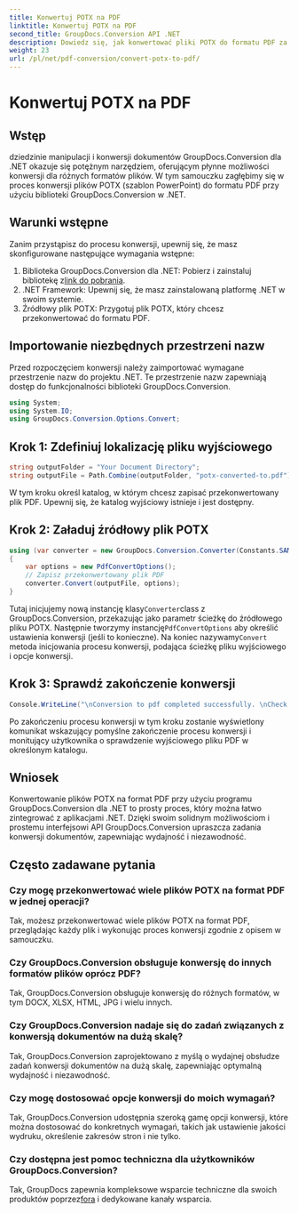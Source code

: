```yaml
---
title: Konwertuj POTX na PDF
linktitle: Konwertuj POTX na PDF
second_title: GroupDocs.Conversion API .NET
description: Dowiedz się, jak konwertować pliki POTX do formatu PDF za pomocą GroupDocs.Conversion dla .NET. Postępuj zgodnie z tym samouczkiem krok po kroku, aby bezproblemowo konwertować dokumenty.
weight: 23
url: /pl/net/pdf-conversion/convert-potx-to-pdf/
---
```


# Konwertuj POTX na PDF

## Wstęp
dziedzinie manipulacji i konwersji dokumentów GroupDocs.Conversion dla .NET okazuje się potężnym narzędziem, oferującym płynne możliwości konwersji dla różnych formatów plików. W tym samouczku zagłębimy się w proces konwersji plików POTX (szablon PowerPoint) do formatu PDF przy użyciu biblioteki GroupDocs.Conversion w .NET.
## Warunki wstępne
Zanim przystąpisz do procesu konwersji, upewnij się, że masz skonfigurowane następujące wymagania wstępne:
1.  Biblioteka GroupDocs.Conversion dla .NET: Pobierz i zainstaluj bibliotekę z[link do pobrania](https://releases.groupdocs.com/conversion/net/).
2. .NET Framework: Upewnij się, że masz zainstalowaną platformę .NET w swoim systemie.
3. Źródłowy plik POTX: Przygotuj plik POTX, który chcesz przekonwertować do formatu PDF.

## Importowanie niezbędnych przestrzeni nazw
Przed rozpoczęciem konwersji należy zaimportować wymagane przestrzenie nazw do projektu .NET. Te przestrzenie nazw zapewniają dostęp do funkcjonalności biblioteki GroupDocs.Conversion.
```csharp
using System;
using System.IO;
using GroupDocs.Conversion.Options.Convert;
```
## Krok 1: Zdefiniuj lokalizację pliku wyjściowego
```csharp
string outputFolder = "Your Document Directory";
string outputFile = Path.Combine(outputFolder, "potx-converted-to.pdf");
```
W tym kroku określ katalog, w którym chcesz zapisać przekonwertowany plik PDF. Upewnij się, że katalog wyjściowy istnieje i jest dostępny.
## Krok 2: Załaduj źródłowy plik POTX
```csharp
using (var converter = new GroupDocs.Conversion.Converter(Constants.SAMPLE_POTX))
{
    var options = new PdfConvertOptions();
    // Zapisz przekonwertowany plik PDF
    converter.Convert(outputFile, options);
}
```
 Tutaj inicjujemy nową instancję klasy`Converter`class z GroupDocs.Conversion, przekazując jako parametr ścieżkę do źródłowego pliku POTX. Następnie tworzymy instancję`PdfConvertOptions` aby określić ustawienia konwersji (jeśli to konieczne). Na koniec nazywamy`Convert` metoda inicjowania procesu konwersji, podająca ścieżkę pliku wyjściowego i opcje konwersji.
## Krok 3: Sprawdź zakończenie konwersji
```csharp
Console.WriteLine("\nConversion to pdf completed successfully. \nCheck output in {0}", outputFolder);
```
Po zakończeniu procesu konwersji w tym kroku zostanie wyświetlony komunikat wskazujący pomyślne zakończenie procesu konwersji i monitujący użytkownika o sprawdzenie wyjściowego pliku PDF w określonym katalogu.

## Wniosek
Konwertowanie plików POTX na format PDF przy użyciu programu GroupDocs.Conversion dla .NET to prosty proces, który można łatwo zintegrować z aplikacjami .NET. Dzięki swoim solidnym możliwościom i prostemu interfejsowi API GroupDocs.Conversion upraszcza zadania konwersji dokumentów, zapewniając wydajność i niezawodność.
## Często zadawane pytania
### Czy mogę przekonwertować wiele plików POTX na format PDF w jednej operacji?
Tak, możesz przekonwertować wiele plików POTX na format PDF, przeglądając każdy plik i wykonując proces konwersji zgodnie z opisem w samouczku.
### Czy GroupDocs.Conversion obsługuje konwersję do innych formatów plików oprócz PDF?
Tak, GroupDocs.Conversion obsługuje konwersję do różnych formatów, w tym DOCX, XLSX, HTML, JPG i wielu innych.
### Czy GroupDocs.Conversion nadaje się do zadań związanych z konwersją dokumentów na dużą skalę?
Tak, GroupDocs.Conversion zaprojektowano z myślą o wydajnej obsłudze zadań konwersji dokumentów na dużą skalę, zapewniając optymalną wydajność i niezawodność.
### Czy mogę dostosować opcje konwersji do moich wymagań?
Tak, GroupDocs.Conversion udostępnia szeroką gamę opcji konwersji, które można dostosować do konkretnych wymagań, takich jak ustawienie jakości wydruku, określenie zakresów stron i nie tylko.
### Czy dostępna jest pomoc techniczna dla użytkowników GroupDocs.Conversion?
 Tak, GroupDocs zapewnia kompleksowe wsparcie techniczne dla swoich produktów poprzez[fora](https://purchase.groupdocs.com/temporary-license/) i dedykowane kanały wsparcia.
